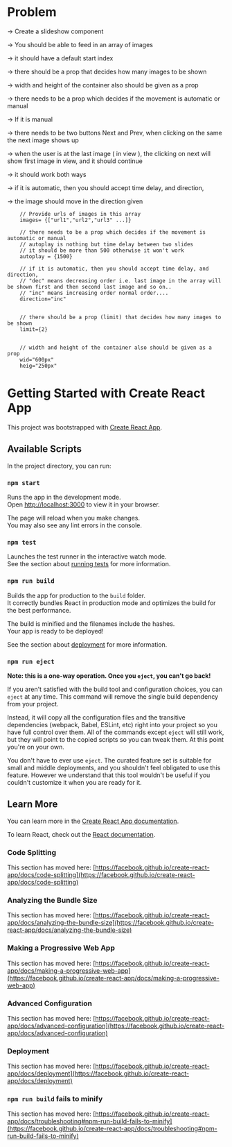 # Problem
-> Create a slideshow component

-> You should be able to feed in an array of images

-> it should have a default start index

-> there should be a prop that decides how many images to be shown

-> width and height of the container also should be given as a prop

-> there needs to be a prop which decides if the movement is automatic or manual

-> If it is manual

-> there needs to be two buttons Next and Prev, when clicking on the same the next image shows up

-> when the user is at the last image ( in view ), the clicking on next will show first image in view, and it should continue

-> it should work both ways

-> if it is automatic, then you should accept time delay, and direction,

-> the image should move in the direction given


        // Provide urls of images in this array
        images= {["url1","url2","url3" ...]}
        
        // there needs to be a prop which decides if the movement is automatic or manual
        // autoplay is nothing but time delay between two slides
        // it should be more than 500 otherwise it won't work
        autoplay = {1500}
        
        // if it is automatic, then you should accept time delay, and direction,
        // "dec" means decreasing order i.e. last image in the array will be shown first and then second last image and so on..
        // "inc" means increasing order normal order....
        direction="inc"


        // there should be a prop (limit) that decides how many images to be shown
        limit={2}


        // width and height of the container also should be given as a prop
        wid="600px"
        heig="250px"


# Getting Started with Create React App

This project was bootstrapped with [Create React App](https://github.com/facebook/create-react-app).

## Available Scripts

In the project directory, you can run:

### `npm start`

Runs the app in the development mode.\
Open [http://localhost:3000](http://localhost:3000) to view it in your browser.

The page will reload when you make changes.\
You may also see any lint errors in the console.

### `npm test`

Launches the test runner in the interactive watch mode.\
See the section about [running tests](https://facebook.github.io/create-react-app/docs/running-tests) for more information.

### `npm run build`

Builds the app for production to the `build` folder.\
It correctly bundles React in production mode and optimizes the build for the best performance.

The build is minified and the filenames include the hashes.\
Your app is ready to be deployed!

See the section about [deployment](https://facebook.github.io/create-react-app/docs/deployment) for more information.

### `npm run eject`

**Note: this is a one-way operation. Once you `eject`, you can't go back!**

If you aren't satisfied with the build tool and configuration choices, you can `eject` at any time. This command will remove the single build dependency from your project.

Instead, it will copy all the configuration files and the transitive dependencies (webpack, Babel, ESLint, etc) right into your project so you have full control over them. All of the commands except `eject` will still work, but they will point to the copied scripts so you can tweak them. At this point you're on your own.

You don't have to ever use `eject`. The curated feature set is suitable for small and middle deployments, and you shouldn't feel obligated to use this feature. However we understand that this tool wouldn't be useful if you couldn't customize it when you are ready for it.

## Learn More

You can learn more in the [Create React App documentation](https://facebook.github.io/create-react-app/docs/getting-started).

To learn React, check out the [React documentation](https://reactjs.org/).

### Code Splitting

This section has moved here: [https://facebook.github.io/create-react-app/docs/code-splitting](https://facebook.github.io/create-react-app/docs/code-splitting)

### Analyzing the Bundle Size

This section has moved here: [https://facebook.github.io/create-react-app/docs/analyzing-the-bundle-size](https://facebook.github.io/create-react-app/docs/analyzing-the-bundle-size)

### Making a Progressive Web App

This section has moved here: [https://facebook.github.io/create-react-app/docs/making-a-progressive-web-app](https://facebook.github.io/create-react-app/docs/making-a-progressive-web-app)

### Advanced Configuration

This section has moved here: [https://facebook.github.io/create-react-app/docs/advanced-configuration](https://facebook.github.io/create-react-app/docs/advanced-configuration)

### Deployment

This section has moved here: [https://facebook.github.io/create-react-app/docs/deployment](https://facebook.github.io/create-react-app/docs/deployment)

### `npm run build` fails to minify

This section has moved here: [https://facebook.github.io/create-react-app/docs/troubleshooting#npm-run-build-fails-to-minify](https://facebook.github.io/create-react-app/docs/troubleshooting#npm-run-build-fails-to-minify)
